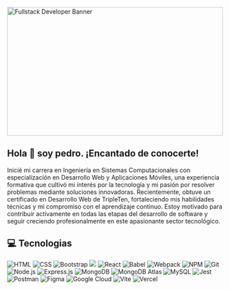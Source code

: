 <img src="https://la35.net/assets/img/mern.png" alt="Fullstack Developer Banner" width="100%" height="300"/>

## Hola 👋 soy pedro. ¡Encantado de conocerte!

Inicié mi carrera en Ingeniería en Sistemas Computacionales con especialización en Desarrollo Web y Aplicaciones Móviles, una experiencia formativa que cultivó mi interés por la tecnología y mi pasión por resolver problemas mediante soluciones innovadoras. Recientemente, obtuve un certificado en Desarrollo Web de TripleTen, fortaleciendo mis habilidades técnicas y mi compromiso con el aprendizaje continuo. Estoy motivado para contribuir activamente en todas las etapas del desarrollo de software y seguir creciendo profesionalmente en este apasionante sector tecnológico.

## 💻 Tecnologias
![HTML](https://img.shields.io/badge/HTML-orange?logo=html5) ![CSS](https://img.shields.io/badge/CSS-blue?logo=css3&style=flat) ![Bootstrap](https://img.shields.io/badge/Bootstrap-purple?logo=bootstrap&style=flat) 
![](https://img.shields.io/badge/javascript-blue?logo=javascript) ![React](https://img.shields.io/badge/React-black?logo=react&style=flat) ![Babel](https://img.shields.io/badge/Babel-yellow?logo=babel&style=flat) ![Webpack](https://img.shields.io/badge/Webpack-blue?logo=webpack&style=flat) ![NPM](https://img.shields.io/badge/NPM-red?logo=npm&style=flat) ![Git](https://img.shields.io/badge/Git-black?logo=git&style=flat) 
![Node.js](https://img.shields.io/badge/Node.js-green?logo=node.js&style=flat) ![Express.js](https://img.shields.io/badge/Express.js-lightgrey?logo=express&style=flat) ![MongoDB](https://img.shields.io/badge/MongoDB-green?logo=mongodb&style=flat) ![MongoDB Atlas](https://img.shields.io/badge/MongoDB%20Atlas-green?logo=mongodb&style=flat) ![MySQL](https://img.shields.io/badge/MySQL-blue?logo=mysql&style=flat) ![Jest](https://img.shields.io/badge/Jest-red?logo=jest&style=flat) ![Postman](https://img.shields.io/badge/Postman-orange?logo=postman&style=flat) ![Figma](https://img.shields.io/badge/Figma-purple?logo=figma&style=flat) ![Google Cloud](https://img.shields.io/badge/Google%20Cloud-blue?logo=google-cloud&style=flat) ![Vite](https://img.shields.io/badge/Vite-darkgreen?logo=vite&style=flat) ![Vercel](https://img.shields.io/badge/Vercel-black?logo=vercel&style=flat)


